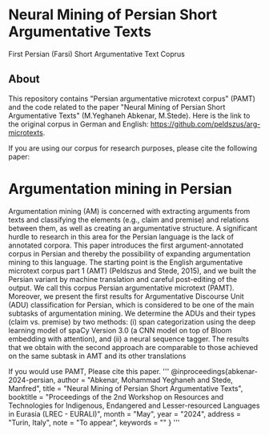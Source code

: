 # Neural Mining of Persian Short Argumentative Texts
First Persian (Farsi) Short Argumentative Text Coprus 
## About
This repository contains "Persian argumentative microtext corpus" (PAMT) and the code related to the paper "Neural Mining of Persian Short Argumentative Texts" (M.Yeghaneh Abkenar, M.Stede). Here is the link to the original corpus in German and English:
https://github.com/peldszus/arg-microtexts.

If you are using our corpus for research purposes, please cite the following paper:


# Argumentation mining in Persian
Argumentation mining (AM) is concerned with extracting arguments from texts and classifying the elements (e.g.,
claim and premise) and relations between them, as well as creating an argumentative structure. A significant
hurdle to research in this area for the Persian language is the lack of annotated corpora. This paper introduces the
first argument-annotated corpus in Persian and thereby the possibility of expanding argumentation mining to this
language. The starting point is the English argumentative microtext corpus part 1 (AMT) (Peldszus and Stede, 2015),
and we built the Persian variant by machine translation and careful post-editing of the output. We call this corpus
Persian argumentative microtext (PAMT). Moreover, we present the first results for Argumentative Discourse Unit
(ADU) classification for Persian, which is considered to be one of the main subtasks of argumentation mining. We
determine the ADUs and their types (claim vs. premise) by two methods: (i) span categorization using the deep
learning model of spaCy Version 3.0 (a CNN model on top of Bloom embedding with attention), and (ii) a neural
sequence tagger. The results that we obtain with the second approach are comparable to those achieved on the
same subtask in AMT and its other translations


If you would use PAMT, Please cite this paper. 
'''
@inproceedings{abkenar-2024-persian,
    author = "Abkenar, Mohammad Yeghaneh and Stede, Manfred",
    title = "Neural Mining of Persian Short Argumentative Texts",
    booktitle = "Proceedings of the 2nd Workshop on Resources and Technologies for Indigenous, Endangered and Lesser-resourced Languages in Eurasia (LREC - EURALI)",
    month = "May",
    year = "2024",
    address = "Turin, Italy",
    note = "To appear",
    keywords = ""
}
'''
